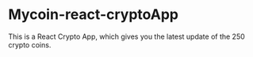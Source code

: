 # Mycoin-react-cryptoApp
This is a React Crypto App, which gives you the latest update of the 250 crypto coins. 
